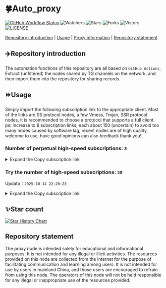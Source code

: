 # 🍀Auto_proxy
[![GitHub Workflow Status](https://img.shields.io/github/actions/workflow/status/PangTouY00/Auto_proxy/main.yml?branch=main)](https://github.com/PangTouY00/Auto_proxy/actions/workflows/main.yml?branch=main) 
![Watchers](https://img.shields.io/github/watchers/w1770946466/Auto_proxy) ![Stars](https://img.shields.io/github/stars/PangTouY00/Auto_proxy) ![Forks](https://img.shields.io/github/forks/w1770946466/Auto_proxy) ![Vistors](https://visitor-badge.laobi.icu/badge?page_id=PangTouY00.Auto_proxy) ![LICENSE](https://img.shields.io/badge/license-CC%20BY--SA%204.0-green.svg)

[Repository introduction](https://github.com/PangTouY00/Auto_proxy#Repositoryintroduction) | [Usage](https://github.com/PangTouY00/Auto_proxy#Usage) | [Proxy information](https://github.com/PangTouY00/Auto_proxy#Proxyinformation) | [Repository statement](https://github.com/PangTouY00/Auto_proxy#Repositorystatement)

## ✈️Repository introduction
The automation functions of this repository are all based on `GitHub Actions`,
Extract (unfiltered) the nodes shared by TG channels on the network, and then import them into the repository for sharing records.

## ⏩Usage
Simply import the following subscription link to the appropriate client. Most of the links are SS protocol nodes, a few Vmess, Trojan, SSR protocol nodes, it is recommended to choose a protocol that supports a full client.
ps: Increase to 8 subscription links, each about 150 (uncertain) to avoid too many nodes caused by software lag, recent nodes are of high quality, welcome to use, have good opinions can also feedback thank you!!

### Number of perpetual high-speed subscriptions: `8`

<details>
  <summary>Expand the Copy subscription link</summary>

  
- [Multiprotocol Base64 encoding](https://raw.githubusercontent.com/PangTouY00/Auto_proxy/main/Long_term_subscription1)
`https://raw.githubusercontent.com/PangTouY00/Auto_proxy/main/Long_term_subscription_num`
`Total number of merge nodes: 268`

- [Multiprotocol Base64 encoding](https://raw.githubusercontent.com/PangTouY00/Auto_proxy/main/Long_term_subscription1)
`https://raw.githubusercontent.com/PangTouY00/Auto_proxy/main/Long_term_subscription1`
`Total number of merge nodes: 34`

- [Multiprotocol Base64 encoding](https://raw.githubusercontent.com/PangTouY00/Auto_proxy/main/Long_term_subscription2)
`https://raw.githubusercontent.com/PangTouY00/Auto_proxy/main/Long_term_subscription2`
`Total number of merge nodes: 34`

- [Multiprotocol Base64 encoding](https://raw.githubusercontent.com/PangTouY00/Auto_proxy/main/Long_term_subscription3)
`https://raw.githubusercontent.com/PangTouY00/Auto_proxy/main/Long_term_subscription3`
`Total number of merge nodes: 34`

- [Multiprotocol Base64 encoding](https://raw.githubusercontent.com/PangTouY00/Auto_proxy/main/Long_term_subscription4)
`https://raw.githubusercontent.com/PangTouY00/Auto_proxy/main/Long_term_subscription4`
`Total number of merge nodes: 34`

- [Multiprotocol Base64 encoding](https://raw.githubusercontent.comPangTouY00/Auto_proxy/main/Long_term_subscription5)
`https://raw.githubusercontent.com/PangTouY00/Auto_proxy/main/Long_term_subscription5`
`Total number of merge nodes: 34`

- [Multiprotocol Base64 encoding](https://raw.githubusercontent.com/PangTouY00/Auto_proxy/main/Long_term_subscription6)
`https://raw.githubusercontent.com/PangTouY00/Auto_proxy/main/Long_term_subscription6`
`Total number of merge nodes: 34`

- [Multiprotocol Base64 encoding](https://raw.githubusercontent.com/PangTouY00/Auto_proxy/main/Long_term_subscription7)
`https://raw.githubusercontent.com/PangTouY00/Auto_proxy/main/Long_term_subscription7`
`Total number of merge nodes: 34`

- [Multiprotocol Base64 encoding](https://raw.githubusercontent.com/PangTouY00/Auto_proxy/main/Long_term_subscription8)
`https://raw.githubusercontent.com/PangTouY00/Auto_proxy/main/Long_term_subscription8`
`Total number of merge nodes: 30`

- [Clash subscription](https://raw.githubusercontent.com/PangTouY00/Auto_proxy/main/Long_term_subscription2.yaml)
`https://raw.githubusercontent.com/PangTouY00/Auto_proxy/main/Long_term_subscription1.yaml`


- [Clash subscription](https://raw.githubusercontent.com/PangTouY00/Auto_proxy/main/Long_term_subscription2.yaml)
`https://raw.githubusercontent.com/PangTouY00/Auto_proxy/main/Long_term_subscription2.yaml`


- [Clash subscription](https://raw.githubusercontent.com/PangTouY00/Auto_proxy/main/Long_term_subscription3.yaml)
`https://raw.githubusercontent.com/PangTouY00/Auto_proxy/main/Long_term_subscription3.yaml`
  
</details>

### Try the number of high-speed subscriptions: `38`
Updata：`2025-10-14 22:20:23`


<details>
  <summary>Expand the Copy subscription link</summary>  






































































































































































































































































































































































































































































































































































































































































































































































































































































































































































































































































































































































































































































































































































































































































































































































































































































































































































































































































































































































































































































































































































































































































































































































































































































































































































































































































































































































































































































































































































































































































































































































































































































































































































































































































































































































































































































































































































































































































































































































































































































































































































































































































































































































































































































































































































































































































































































































































































































































































































































































































































































































































































































































































































































































































































































































































































































































































































































































































































































































































































































































































































































































































































































































































































































































































































































































































































































































































































































































































































































































































































































































































































































































































































































































































































































































































































































































































































































































































































































































































































































































































































































































































































































































































































































































































































































































































































































































































































































































































































































































































































































































































































































































































































































































































































































































































































































































































































































































































































































































































































































































































































































































































































































































































































































































































































































































































































































































































































































































































































































































































































































































































































































































































































































































































































































































































































































































































































































































































































































































































































































































































































































































































































































































































































































































































































































































































































































































































































































































































































































































































































































































































































































































































































































































































































































































































































































































































































































































































































































































































































































































































































































































































































































































































































































































































































































































































































































































































































































































































































































































































































































































































































































































































































































































































































































































































































































































































































































































































































































































































































































































































































































































































































































































































































































































































































































































































































































































































































































































































































































































































































































































































































































































































































































































































































































































































































































































































































































































































































































































































































































































































































































































































































































































































































































































































































































































































































































































































































































































































































































































































































































































































































































































































































































































































































































































































































































































































































































































































































































































































































































































































































































































































































































































































































































































































































































































































































































































































































































































































































































































































































































































































































































































































































































































































































































































































































































































































































































































































































































































































































































































































































































































































































































































































































































































































































































































































































































































































































































































































































































































































































































































































































































































































































































































































































































































































































































































































































































































































































































































































































































































































































































































































































































































































































































































































































































































































































































































































































































































































































































































































































































































































































































































































































































































































































































































































































































































































































































































>Trial subscription：
`https://xyhaha.xxttx.cn/api/v1/client/subscribe?token=adaabf02d1c8291e9088b3bbfcca2fce`




>Trial subscription：
`https://jshaha.xxssx.cn/api/v1/client/subscribe?token=d58e9a6ce2a7f68ec81b62041bd4bd40`




>Trial subscription：
`https://xixixi003.hjsbssbsbsbsbs.sbs/api/v1/client/subscribe?token=e0811bc230b041a143e137b3f78cfdfb`




>Trial subscription：
`https://sufujia.top/api/v1/client/subscribe?token=7209bbcfb2da22296c51e08d58e82934`




>Trial subscription：
`https://jshaha.xxttx.cn/api/v1/client/subscribe?token=46cf85daf07356149b3559334b05fd18`




>Trial subscription：
`https://poiuytrewq.yxt999.cn/api/v1/client/subscribe?token=72d9b80923c725b002d175a79ac49703`




>Trial subscription：
`https://tizi8.top/api/v1/client/subscribe?token=c7c28b29596dcd4259449a094d9199d4`




>Trial subscription：
`https://old-v2b.linkedton.com/api/v1/client/subscribe?token=48d4e63ead3a26007a0766eb53907532`




>Trial subscription：
`https://go.yueyun.de/api/v1/client/subscribe?token=41aab752564289a5874bfa013e2a8f2e`




>Trial subscription：
`https://multiserver.multiserveradelshoop.com/api/v1/client/subscribe?token=04284b8e1e6d486c87353858325ff28a`




>Trial subscription：
`https://www.louwangzhiyu.org/api/v1/client/subscribe?token=992104a1cf8e250b82c2040650303bb3`




>Trial subscription：
`http://tinnyrick8888.com/api/v1/client/subscribe?token=bcab2db8a438e9734908f8a03c907e9e`




>Trial subscription：
`https://kingfisher.top/api/v1/client/subscribe?token=e66bd824210e49dc78638f20c04dbde2`




>Trial subscription：
`https://vaamx.louwangzhiyu.online/api/v1/client/subscribe?token=c7ebb7959fcf3b4e865ed5cf596bcb0b`




>Trial subscription：
`https://fs.v2rayse.com/share/20251014/hyox2mmxln.txt`




>Trial subscription：
`https://jsxixi001.xxssx.cn/api/v1/client/subscribe?token=9f1ed0a629382d38d82b2dd8d5ca98a8`




>Trial subscription：
`https://asdfg.njdjjxjbcbw.icu/api/v1/client/subscribe?token=e64c087646eccfa93e7dfa53dddc2afd`




>Trial subscription：
`https://dashuai.us/api/v1/client/subscribe?token=d9f27c946b415d82ee6d56180893cea7`




>Trial subscription：
`https://v2s.ip-ddns.com/api/v1/client/subscribe?token=0e7a72aec2f2c4daf88697c2c010f6b9`




>Trial subscription：
`https://gods3.dashicn.buzz/api/v1/client/subscribe?token=ce39aeba7fb296e4e7d4e663d5314950`




>Trial subscription：
`https://xyjs1.sbs/api/v1/client/subscribe?token=86f96d2bbf59ce6661a9f13e831c4290`




>Trial subscription：
`https://slianvpn.com/api/v1/client/subscribe?token=78da77fdd1df52155140bd00d69295bb`




>Trial subscription：
`https://xunyungogogo.xyz/api/v1/client/subscribe?token=fdd5812e28b347290812c48946303c33`




>Trial subscription：
`https://user.ivnz.ir/api/v1/client/subscribe?token=4922e75fbe81f2bdcaf4af07276210b7`




>Trial subscription：
`https://a.mayi520.shop/api/v1/client/subscribe?token=d92aa93406c572b39f7bcdf1371d3be9`




>Trial subscription：
`https://yywhale.com/api/v1/client/subscribe?token=42b545998d7977bfabefbdd79719bb0f`




>Trial subscription：
`https://v2.heiu.me/api/v1/client/subscribe?token=746c46133d766462957f04d17d80e4fb`




>Trial subscription：
`https://slianvpn.top/api/v1/client/subscribe?token=0cd7890574f858045c6e2a24cf23a5f0`




>Trial subscription：
`https://gods4.dashicn.buzz/api/v1/client/subscribe?token=9513f4702f706e52247534f4fd627746`




>Trial subscription：
`https://gods1.dashicn.buzz/api/v1/client/subscribe?token=03406aded3627af678880d4cc7744616`




>Trial subscription：
`https://xiaoby.com/api/v1/client/subscribe?token=ce7b1131f9c05a699dba3c642a3aaf30`




>Trial subscription：
`https://ylccloud.top/api/v1/client/subscribe?token=f8813116892202c829211291f7b9a4c5`




>Trial subscription：
`http://107.173.31.17/api/v1/client/subscribe?token=6f196c4eb43f64ee4403ec1426c52394`




>Trial subscription：
`https://xyjs1.buzz/api/v1/client/subscribe?token=5ce92917ee44b3daa69d9f48c4857e14`




>Trial subscription：
`http://xxxxyyyy.njdjjxjbcbw.icu/api/v1/client/subscribe?token=8b2fc0c0dce7494833e01e0922c80903`




>Trial subscription：
`https://gods2.dashicn.buzz/api/v1/client/subscribe?token=1e2f1512c2fc3ae8323906f76037d563`




>Trial subscription：
`https://cfvpn.com/api/v1/client/subscribe?token=7a10ffa6798c20d9758d510d49f74142`




>Trial subscription：
`https://dl.vfkum.website/api/v1/client/subscribe?token=58877b0b43d11bfdf33056b53eb32c37`



</details>

## ✨Star count
[![Star History Chart](https://api.star-history.com/svg?repos=PangTouY00/Auto_proxy&type=Date)](https://star-history.com/#w1770946466/Auto_proxy&Date)



## Repository statement
The proxy node is intended solely for educational and informational purposes. It is not intended for any illegal or illicit activities. The resources provided on this node are collected from the Internet for the purpose of facilitating communication and learning among users. It is not intended for use by users in mainland China, and those users are encouraged to refrain from using this node. The operators of this node will not be held responsible for any illegal or inappropriate use of the resources provided.

